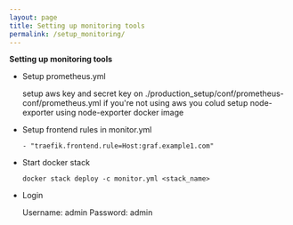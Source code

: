```yaml
---
layout: page
title: Setting up monitoring tools
permalink: /setup_monitoring/
---
```


**Setting up monitoring tools**

* Setup prometheus.yml

    setup aws key and secret key on ./production_setup/conf/prometheus-conf/prometheus.yml
    if you're not using aws you colud setup node-exporter using node-exporter docker image

* Setup frontend rules in monitor.yml

    `- "traefik.frontend.rule=Host:graf.example1.com"`

* Start docker stack

    `docker stack deploy -c monitor.yml <stack_name>`

* Login

    Username: admin
    Password: admin